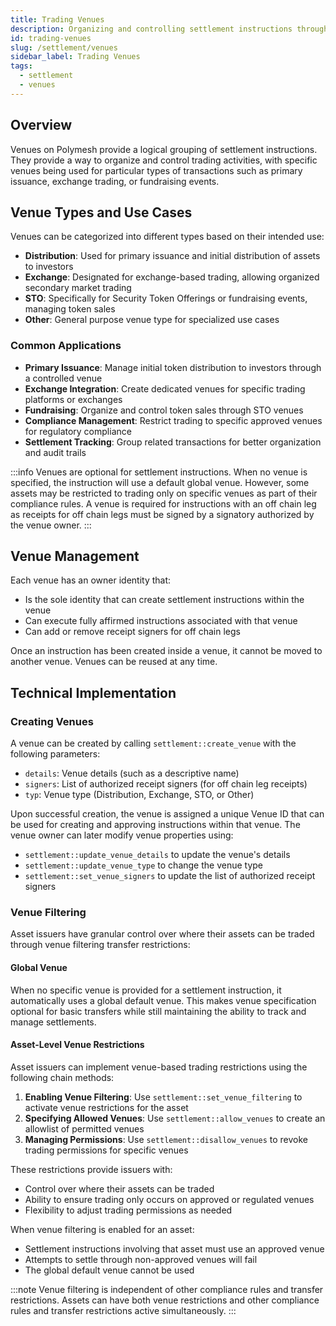 ```yaml
---
title: Trading Venues
description: Organizing and controlling settlement instructions through logical groupings
id: trading-venues
slug: /settlement/venues
sidebar_label: Trading Venues
tags:
  - settlement
  - venues
---
```


## Overview

Venues on Polymesh provide a logical grouping of settlement instructions. They provide a way to organize and control trading activities, with specific venues being used for particular types of transactions such as primary issuance, exchange trading, or fundraising events.

## Venue Types and Use Cases

Venues can be categorized into different types based on their intended use:

- **Distribution**: Used for primary issuance and initial distribution of assets to investors
- **Exchange**: Designated for exchange-based trading, allowing organized secondary market trading
- **STO**: Specifically for Security Token Offerings or fundraising events, managing token sales
- **Other**: General purpose venue type for specialized use cases

### Common Applications

- **Primary Issuance**: Manage initial token distribution to investors through a controlled venue
- **Exchange Integration**: Create dedicated venues for specific trading platforms or exchanges
- **Fundraising**: Organize and control token sales through STO venues
- **Compliance Management**: Restrict trading to specific approved venues for regulatory compliance
- **Settlement Tracking**: Group related transactions for better organization and audit trails

:::info
Venues are optional for settlement instructions. When no venue is specified, the instruction will use a default global venue. However, some assets may be restricted to trading only on specific venues as part of their compliance rules. A venue is required for instructions with an off chain leg as receipts for off chain legs must be signed by a signatory authorized by the venue owner.
:::

## Venue Management

Each venue has an owner identity that:

- Is the sole identity that can create settlement instructions within the venue
- Can execute fully affirmed instructions associated with that venue
- Can add or remove receipt signers for off chain legs

Once an instruction has been created inside a venue, it cannot be moved to another venue. Venues can be reused at any time.

## Technical Implementation

### Creating Venues

A venue can be created by calling `settlement::create_venue` with the following parameters:

- `details`: Venue details (such as a descriptive name)
- `signers`: List of authorized receipt signers (for off chain leg receipts)
- `typ`: Venue type (Distribution, Exchange, STO, or Other)

Upon successful creation, the venue is assigned a unique Venue ID that can be used for creating and approving instructions within that venue. The venue owner can later modify venue properties using:

- `settlement::update_venue_details` to update the venue's details
- `settlement::update_venue_type` to change the venue type
- `settlement::set_venue_signers` to update the list of authorized receipt signers

### Venue Filtering

Asset issuers have granular control over where their assets can be traded through venue filtering transfer restrictions:

#### Global Venue

When no specific venue is provided for a settlement instruction, it automatically uses a global default venue. This makes venue specification optional for basic transfers while still maintaining the ability to track and manage settlements.

#### Asset-Level Venue Restrictions

Asset issuers can implement venue-based trading restrictions using the following chain methods:

1. **Enabling Venue Filtering**: Use `settlement::set_venue_filtering` to activate venue restrictions for the asset
2. **Specifying Allowed Venues**: Use `settlement::allow_venues` to create an allowlist of permitted venues
3. **Managing Permissions**: Use `settlement::disallow_venues` to revoke trading permissions for specific venues

These restrictions provide issuers with:

- Control over where their assets can be traded
- Ability to ensure trading only occurs on approved or regulated venues
- Flexibility to adjust trading permissions as needed

When venue filtering is enabled for an asset:

- Settlement instructions involving that asset must use an approved venue
- Attempts to settle through non-approved venues will fail
- The global default venue cannot be used

:::note
Venue filtering is independent of other compliance rules and transfer restrictions. Assets can have both venue restrictions and other compliance rules and transfer restrictions active simultaneously.
:::
